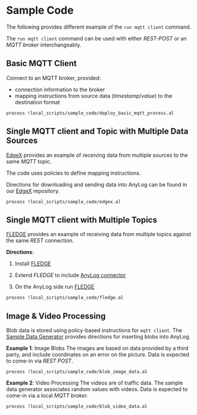 # Sample Code 
The following provides different example of the `run mqtt client` command. 

The `run mqtt client` command can be used with either _REST-POST_ or an _MQTT broker_ interchangeably.

## Basic MQTT Client
Connect to an MQTT broker, provided:
- connection information to the broker
- mapping instructions from source data (_timestamp_/_value_) to the destination format

```anylog
process !local_scripts/sample_code/deploy_basic_mqtt_process.al
```

## Single MQTT client and Topic with Multiple Data Sources 
[EdgeX](edgex.al) provides an example of receiving data from multiple sources to the same _MQTT_ topic. 

The code uses policies to define mapping instructions.

Directions for downloading and sending data into AnyLog can be found in our [EdgeX](https://github.com/AnyLog-co/lfedge-code/tree/main/edgex)
repository. 

```anylog
process !local_scripts/sample_code/edgex.al
```

## Single MQTT client with Multiple Topics
[FLEDGE](fledge.al) provides an example of receiving data from multiple topics against the same _REST_ connection.

**Directions**: 
1. Install [FLEDGE](https://fledge-iot.readthedocs.io/en/latest/quick_start/installing.html)

2. Extend _FLEDGE_ to include [AnyLog connector](https://github.com/AnyLog-co/lfedge-code/tree/main/fledge)

3. On the AnyLog side run [FLEDGE](fledge.al)
```anylog
process !local_scripts/sample_code/fledge.al 
```

## Image & Video Processing
Blob data is stored using policy-based instructions for `mqtt client`. The [Sample Data Generator](https://github.com/AnyLog-co/Sample-Data-Generator)
provides directions for inserting blobs into AnyLog. 

**Example 1**: Image Blobs
The images are based on data provided by a third party, and include coordinates on an error on the picture. Data is 
expected to come-in via _REST POST_. 
```anylog
process !local_scripts/sample_code/blob_image_data.al 
```

**Example 2**: Video Processing 
The videos are of traffic data. The sample data generator associates random values with videos. Data is expected to 
come-in via a local _MQTT broker_. 
```anylog
process !local_scripts/sample_code/blob_video_data.al 
```

